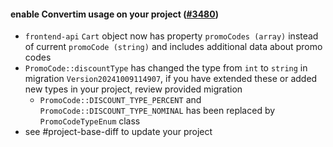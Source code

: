 #### enable Convertim usage on your project ([#3480](https://github.com/shopsys/shopsys/pull/#3480))

-   `frontend-api` `Cart` object now has property `promoCodes (array)` instead of current `promoCode (string)` and includes additional data about promo codes
-   `PromoCode::discountType` has changed the type from `int` to `string` in migration `Version20241009114907`, if you have extended these or added new types in your project, review provided migration
    -   `PromoCode::DISCOUNT_TYPE_PERCENT` and `PromoCode::DISCOUNT_TYPE_NOMINAL` has been replaced by `PromoCodeTypeEnum` class
-   see #project-base-diff to update your project
